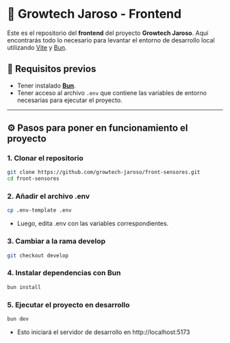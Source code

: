 # 🌱 Growtech Jaroso - Frontend

Este es el repositorio del **frontend** del proyecto **Growtech Jaroso**. Aquí encontrarás todo lo necesario para levantar el entorno de desarrollo local utilizando [Vite](https://vitejs.dev/) y [Bun](https://bun.sh/).

## 🧰 Requisitos previos

- Tener instalado **[Bun](https://bun.sh/docs/installation)**.
- Tener acceso al archivo `.env` que contiene las variables de entorno necesarias para ejecutar el proyecto.

---

## ⚙️ Pasos para poner en funcionamiento el proyecto

### 1. Clonar el repositorio

```bash
git clone https://github.com/growtech-jaroso/front-sensores.git
cd front-sensores
```

### 2. Añadir el archivo .env
```bash
cp .env-template .env
```
- Luego, edita .env con las variables correspondientes.

### 3. Cambiar a la rama develop
```bash
git checkout develop
```

### 4. Instalar dependencias con Bun
```bash
bun install
```

### 5. Ejecutar el proyecto en desarrollo
```bash
bun dev
```
- Esto iniciará el servidor de desarrollo en http://localhost:5173




